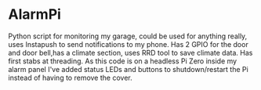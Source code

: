 # AlarmPi
Python script for monitoring my garage, could be used for anything really, uses Instapush to send notifications to my phone.
Has 2 GPIO for the door and door bell,has a climate section, uses RRD tool to save climate data. Has first stabs at threading. 
As this code is on a headless Pi Zero inside my alarm panel I've added status LEDs and buttons to shutdown/restart 
the Pi instead of having to remove the cover.
